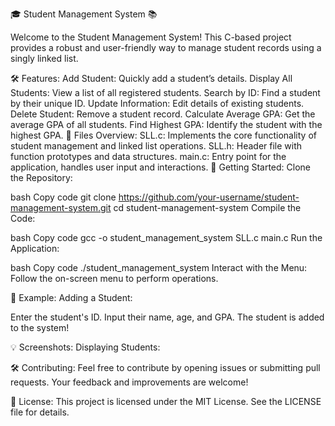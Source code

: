 🎓 Student Management System 📚

Welcome to the Student Management System! This C-based project provides a robust and user-friendly way to manage student records using a singly linked list.


🛠️ Features:
Add Student: Quickly add a student’s details.
Display All Students: View a list of all registered students.
Search by ID: Find a student by their unique ID.
Update Information: Edit details of existing students.
Delete Student: Remove a student record.
Calculate Average GPA: Get the average GPA of all students.
Find Highest GPA: Identify the student with the highest GPA.
📁 Files Overview:
SLL.c: Implements the core functionality of student management and linked list operations.
SLL.h: Header file with function prototypes and data structures.
main.c: Entry point for the application, handles user input and interactions.
🚀 Getting Started:
Clone the Repository:

bash
Copy code
git clone https://github.com/your-username/student-management-system.git
cd student-management-system
Compile the Code:

bash
Copy code
gcc -o student_management_system SLL.c main.c
Run the Application:

bash
Copy code
./student_management_system
Interact with the Menu: Follow the on-screen menu to perform operations.

🎨 Example:
Adding a Student:

Enter the student's ID.
Input their name, age, and GPA.
The student is added to the system!

💡 Screenshots:
Displaying Students:


🛠️ Contributing:
Feel free to contribute by opening issues or submitting pull requests. Your feedback and improvements are welcome!

📄 License:
This project is licensed under the MIT License. See the LICENSE file for details.

